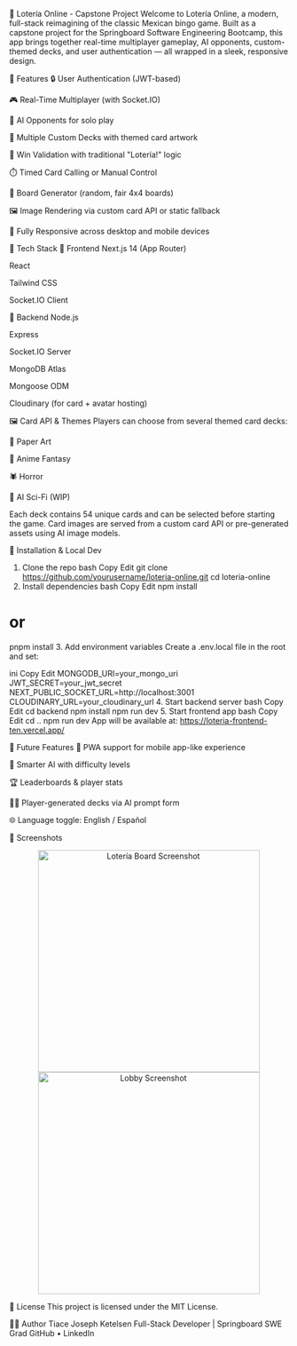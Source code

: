 🎴 Lotería Online - Capstone Project
Welcome to Lotería Online, a modern, full-stack reimagining of the classic Mexican bingo game. Built as a capstone project for the Springboard Software Engineering Bootcamp, this app brings together real-time multiplayer gameplay, AI opponents, custom-themed decks, and user authentication — all wrapped in a sleek, responsive design.

📌 Features
🔒 User Authentication (JWT-based)

🎮 Real-Time Multiplayer (with Socket.IO)

🤖 AI Opponents for solo play

🎨 Multiple Custom Decks with themed card artwork

🧠 Win Validation with traditional "Lotería!" logic

⏱️ Timed Card Calling or Manual Control

🎲 Board Generator (random, fair 4x4 boards)

🖼️ Image Rendering via custom card API or static fallback

📱 Fully Responsive across desktop and mobile devices

🚀 Tech Stack
🧩 Frontend
Next.js 14 (App Router)

React

Tailwind CSS

Socket.IO Client

🔧 Backend
Node.js

Express

Socket.IO Server

MongoDB Atlas

Mongoose ODM

Cloudinary (for card + avatar hosting)

🖼️ Card API & Themes
Players can choose from several themed card decks:

🎨 Paper Art

🌌 Anime Fantasy

🕷️ Horror

🤖 AI Sci-Fi (WIP)

Each deck contains 54 unique cards and can be selected before starting the game. Card images are served from a custom card API or pre-generated assets using AI image models.

🧪 Installation & Local Dev
1. Clone the repo
bash
Copy
Edit
git clone https://github.com/yourusername/loteria-online.git
cd loteria-online
2. Install dependencies
bash
Copy
Edit
npm install
# or
pnpm install
3. Add environment variables
Create a .env.local file in the root and set:

ini
Copy
Edit
MONGODB_URI=your_mongo_uri
JWT_SECRET=your_jwt_secret
NEXT_PUBLIC_SOCKET_URL=http://localhost:3001
CLOUDINARY_URL=your_cloudinary_url
4. Start backend server
bash
Copy
Edit
cd backend
npm install
npm run dev
5. Start frontend app
bash
Copy
Edit
cd ..
npm run dev
App will be available at: https://loteria-frontend-ten.vercel.app/

🎯 Future Features
📱 PWA support for mobile app-like experience

🧠 Smarter AI with difficulty levels

🏆 Leaderboards & player stats

🧑‍🎨 Player-generated decks via AI prompt form

🌐 Language toggle: English / Español

📸 Screenshots
<p align="center"> <img src="https://yourcloudinary.com/loteria-board-preview.png" width="400" alt="Lotería Board Screenshot" /> <img src="https://yourcloudinary.com/loteria-lobby.png" width="400" alt="Lobby Screenshot" /> </p>
📄 License
This project is licensed under the MIT License.

🧑‍💻 Author
Tiace Joseph Ketelsen
Full-Stack Developer | Springboard SWE Grad
GitHub • LinkedIn

